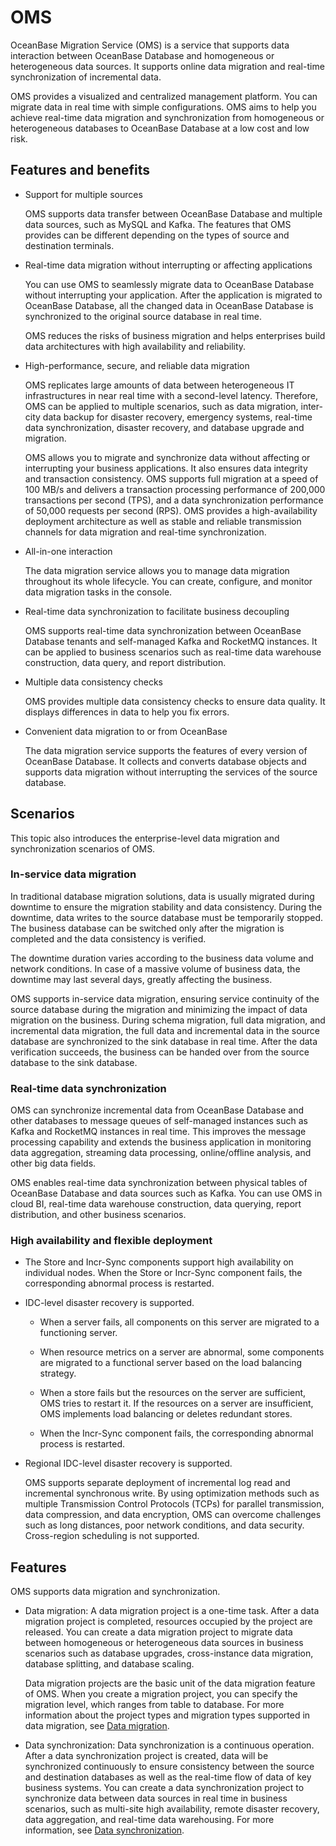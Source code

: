 # OMS

OceanBase Migration Service (OMS) is a service that supports data interaction between OceanBase Database and homogeneous or heterogeneous data sources. It supports online data migration and real-time synchronization of incremental data.

OMS provides a visualized and centralized management platform. You can migrate data in real time with simple configurations. OMS aims to help you achieve real-time data migration and synchronization from homogeneous or heterogeneous databases to OceanBase Database at a low cost and low risk.

## Features and benefits

* Support for multiple sources

   OMS supports data transfer between OceanBase Database and multiple data sources, such as MySQL and Kafka. The features that OMS provides can be different depending on the types of source and destination terminals.

* Real-time data migration without interrupting or affecting applications

   You can use OMS to seamlessly migrate data to OceanBase Database without interrupting your application. After the application is migrated to OceanBase Database, all the changed data in OceanBase Database is synchronized to the original source database in real time.

   OMS reduces the risks of business migration and helps enterprises build data architectures with high availability and reliability.

* High-performance, secure, and reliable data migration

   OMS replicates large amounts of data between heterogeneous IT infrastructures in near real time with a second-level latency. Therefore, OMS can be applied to multiple scenarios, such as data migration, inter-city data backup for disaster recovery, emergency systems, real-time data synchronization, disaster recovery, and database upgrade and migration.

   OMS allows you to migrate and synchronize data without affecting or interrupting your business applications. It also ensures data integrity and transaction consistency. OMS supports full migration at a speed of 100 MB/s and delivers a transaction processing performance of 200,000 transactions per second (TPS), and a data synchronization performance of 50,000 requests per second (RPS). OMS provides a high-availability deployment architecture as well as stable and reliable transmission channels for data migration and real-time synchronization.

* All-in-one interaction

   The data migration service allows you to manage data migration throughout its whole lifecycle. You can create, configure, and monitor data migration tasks in the console.

* Real-time data synchronization to facilitate business decoupling

   OMS supports real-time data synchronization between OceanBase Database tenants and self-managed Kafka and RocketMQ instances. It can be applied to business scenarios such as real-time data warehouse construction, data query, and report distribution.

* Multiple data consistency checks

   OMS provides multiple data consistency checks to ensure data quality. It displays differences in data to help you fix errors.

* Convenient data migration to or from OceanBase

   The data migration service supports the features of every version of OceanBase Database. It collects and converts database objects and supports data migration without interrupting the services of the source database.

## Scenarios

This topic also introduces the enterprise-level data migration and synchronization scenarios of OMS.

### In-service data migration

<!-- ![image.png](https://obbusiness-private.oss-cn-shanghai.aliyuncs.com/doc/img/oms/oms-enterprise/%E5%BA%94%E7%94%A8%E5%9C%BA%E6%99%AF.png) -->

In traditional database migration solutions, data is usually migrated during downtime to ensure the migration stability and data consistency. During the downtime, data writes to the source database must be temporarily stopped. The business database can be switched only after the migration is completed and the data consistency is verified.

The downtime duration varies according to the business data volume and network conditions. In case of a massive volume of business data, the downtime may last several days, greatly affecting the business.

OMS supports in-service data migration, ensuring service continuity of the source database during the migration and minimizing the impact of data migration on the business. During schema migration, full data migration, and incremental data migration, the full data and incremental data in the source database are synchronized to the sink database in real time. After the data verification succeeds, the business can be handed over from the source database to the sink database.

### Real-time data synchronization

OMS can synchronize incremental data from OceanBase Database and other databases to message queues of self-managed instances such as Kafka and RocketMQ instances in real time. This improves the message processing capability and extends the business application in monitoring data aggregation, streaming data processing, online/offline analysis, and other big data fields.

OMS enables real-time data synchronization between physical tables of OceanBase Database and data sources such as Kafka. You can use OMS in cloud BI, real-time data warehouse construction, data querying, report distribution, and other business scenarios.

### High availability and flexible deployment

* The Store and Incr-Sync components support high availability on individual nodes. When the Store or Incr-Sync component fails, the corresponding abnormal process is restarted.

   <!-- ![HA1](https://obbusiness-private.oss-cn-shanghai.aliyuncs.com/doc/img/oms/oms-enterprise/HA1.png) -->

* IDC-level disaster recovery is supported.

   <!-- ![HA2](https://obbusiness-private.oss-cn-shanghai.aliyuncs.com/doc/img/oms/oms-enterprise/HA2.png) -->

   * When a server fails, all components on this server are migrated to a functioning server.

   * When resource metrics on a server are abnormal, some components are migrated to a functional server based on the load balancing strategy.

   * When a store fails but the resources on the server are sufficient, OMS tries to restart it. If the resources on a server are insufficient, OMS implements load balancing or deletes redundant stores.

   * When the Incr-Sync component fails, the corresponding abnormal process is restarted.

* Regional IDC-level disaster recovery is supported.

   OMS supports separate deployment of incremental log read and incremental synchronous write. By using optimization methods such as multiple Transmission Control Protocols (TCPs) for parallel transmission, data compression, and data encryption, OMS can overcome challenges such as long distances, poor network conditions, and data security. Cross-region scheduling is not supported.

   <!-- ![HA3](https://obbusiness-private.oss-cn-shanghai.aliyuncs.com/doc/img/oms/oms-enterprise/HA3.png) -->

## Features

OMS supports data migration and synchronization.

* Data migration: A data migration project is a one-time task. After a data migration project is completed, resources occupied by the project are released. You can create a data migration project to migrate data between homogeneous or heterogeneous data sources in business scenarios such as database upgrades, cross-instance data migration, database splitting, and database scaling.

   Data migration projects are the basic unit of the data migration feature of OMS. When you create a migration project, you can specify the migration level, which ranges from table to database. For more information about the project types and migration types supported in data migration, see [Data migration](../../500.data-migration/100.data-migration-overview.md).

* Data synchronization: Data synchronization is a continuous operation. After a data synchronization project is created, data will be synchronized continuously to ensure consistency between the source and destination databases as well as the real-time flow of data of key business systems. You can create a data synchronization project to synchronize data between data sources in real time in business scenarios, such as multi-site high availability, remote disaster recovery, data aggregation, and real-time data warehousing. For more information, see [Data synchronization](https://en.oceanbase.com/docs/enterprise-oms-doc-en-10000000000888397).
